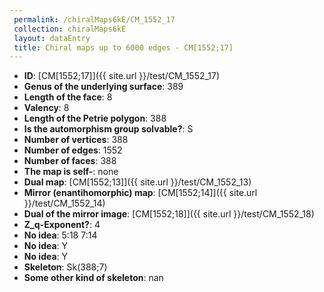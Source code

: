 ```yaml
--- 
 permalink: /chiralMaps6kE/CM_1552_17 
 collection: chiralMaps6kE
 layout: dataEntry
 title: Chiral maps up to 6000 edges - CM[1552;17]
---
```


- **ID**: [CM[1552;17]]({{ site.url }}/test/CM_1552_17)
- **Genus of the underlying surface**: 389
- **Length of the face**: 8
- **Valency**: 8
- **Length of the Petrie polygon**: 388
- **Is the automorphism group solvable?**: S
- **Number of vertices**: 388
- **Number of edges**: 1552
- **Number of faces**: 388
- **The map is self-**: none
- **Dual map**: [CM[1552;13]]({{ site.url }}/test/CM_1552_13)
- **Mirror (enantihomorphic) map**: [CM[1552;14]]({{ site.url }}/test/CM_1552_14)
- **Dual of the mirror image**: [CM[1552;18]]({{ site.url }}/test/CM_1552_18)
- **Z_q-Exponent?**: 4
- **No idea**:  5:18 7:14
- **No idea**: Y
- **No idea**: Y
- **Skeleton**: Sk(388;7)
- **Some other kind of skeleton**: nan

